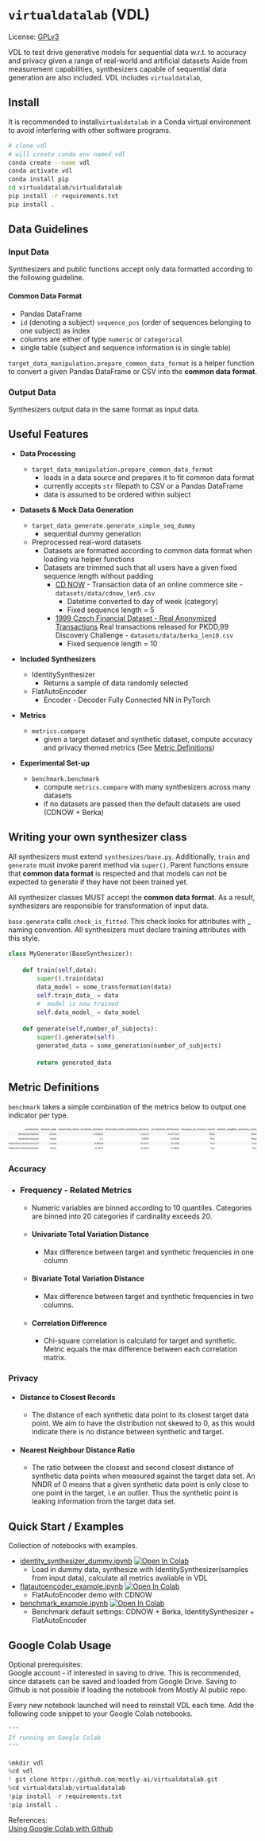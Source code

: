 # `virtualdatalab` (VDL)

License: [GPLv3](https://github.com/mostly-ai/virtualdatalab/blob/master/LICENSE)

VDL  to test drive generative models for sequential data w.r.t. to accuracy and privacy given a range of real-world and artificial datasets Aside from measurement capabilities, synthesizers 
capable of sequential data generation are also included. VDL includes `virtualdatalab`,


## Install 
It is recommended to install`virtualdatalab` in a Conda virtual environment to avoid interfering with other software programs. 

```bash
# clone vdl
# will create conda env named vdl
conda create --name vdl
conda activate vdl
conda install pip
cd virtualdatalab/virtualdatalab
pip install -r requirements.txt
pip install . 
```


## Data Guidelines

### Input Data

Synthesizers and public functions accept only data formatted according to the following guideline. 


#### Common Data Format
* Pandas DataFrame
* `id` (denoting a subject) `sequence_pos` (order of sequences belonging to one subject) as index
* columns are either of type `numeric` or `categorical`
* single table (subject and sequence information is in single table)

`target_data_manipulation.prepare_common_data_format` is a helper function to convert a given Pandas DataFrame or CSV into the  **common data format**.

### Output Data 

Synthesizers output data in the same format as input data. 

## Useful Features

* **Data Processing**
    * `target_data_manipulation.prepare_common_data_format`
        * loads in a data source and prepares it to fit common data format
        * currently accepts `str` filepath to CSV or a Pandas DataFrame
        * data is assumed to be ordered within subject 
       
* **Datasets & Mock Data Generation**
    * `target_data_generate.generate_simple_seq_dummy`
        * sequential dummy generation
    * Preprocessed real-word datasets  
        * Datasets are formatted according to common data format when loading via helper functions 
        * Datasets are trimmed such that all users have a given fixed sequence length without padding
            * [CD NOW](http://www.brucehardie.com/datasets/) - Transaction data of an online commerce site - `datasets/data/cdnow_len5.csv`
                * Datetime converted to day of week (category) 
                * Fixed sequence length = 5
            * [1999 Czech Financial Dataset - Real Anonymized Transactions](https://data.world/lpetrocelli/czech-financial-dataset-real-anonymized-transactions) Real transactions released for PKDD,99 Discovery Challenge - `datasets/data/berka_len10.csv`
                * Fixed sequence length = 10
    
* **Included Synthesizers**
    * IdentitySynthesizer 
        * Returns a sample of data randomly selected 
    * FlatAutoEncoder
        * Encoder - Decoder Fully Connected NN in PyTorch
    
* **Metrics**
    * `metrics.compare`
        * given a target dataset and synthetic dataset, compute accuracy and privacy themed metrics (See [Metric Definitions](#metric-definitions))

* **Experimental Set-up**
    * `benchmark.benchmark` 
        * compute `metrics.compare` with many synthesizers across many datasets
        * if no datasets are passed then the default datasets are used (CDNOW + Berka)
    

## Writing your own synthesizer class

All synthesizers must extend `synthesizes/base.py`. Additionally, `train` and `generate` must invoke 
parent method via `super()`. Parent functions ensure that **common data format** is respected and that models can not be 
expected to generate if they have not been trained yet. 

All synthesizer classes MUST accept the **common data format**. As a result, synthesizers are responsible for transformation of input data. 

`base.generate` calls `check_is_fitted`. This check looks for attributes with _ naming convention. All synthesizers must
declare training attributes with this style. 

```python
class MyGenerator(BaseSynthesizer):

    def train(self,data):
        super().train(data)
        data_model = some_transformation(data)
        self.train_data_ = data
        #  model is now trained
        self.data_model_ = data_model

    def generate(self,number_of_subjects):
        super().generate(self)
        generated_data = some_generation(number_of_subjects)
        
        return generated_data
```

## Metric Definitions
`benchmark` takes a simple combination of the metrics below to output one indicator per type.

![Screenshot](readme_imgs/benchmark_example.png)

### Accuracy

* ### Frequency - Related Metrics
    * Numeric variables are binned according to 10 quantiles. Categories are binned into 20 categories if cardinality exceeds 20. 

    * #### Univariate Total Variation Distance
        * Max difference between target and synthetic frequencies in one column

    * #### Bivariate Total Variation Distance
        * Max difference between target and synthetic frequencies in two columns.

    * #### Correlation Difference

        * Chi-square correlation is calculatd for target and synthetic. Metric equals the max difference between each correlation matrix.

### Privacy

* #### Distance to Closest Records
    * The distance of each synthetic data point to its closest target data point. We aim to have the distribution not skewed to 0, as this would indicate there is no distance between synthetic and target.

* #### Nearest Neighbour Distance Ratio
    * The ratio between the closest and second closest distance of synthetic data points when 
measured against the target data set. An NNDR of 0 means that a given synthetic data point is only close to one point in the target, i.e an outlier. 
Thus the synthetic point is leaking information from the target data set. 
    
## Quick Start / Examples 
Collection of notebooks with examples.

* [identity_synthesizer_dummy.ipynb](useful_notebooks/identity_synthesizer_dummy.ipynb`) 
[![Open In Colab](https://colab.research.google.com/assets/colab-badge.svg)](https://colab.research.google.com/github/mostly-ai/virtualdatalab/blob/master/useful_notebooks/identity_synthesizer_dummy.ipynb) 
    * Load in dummy data, synthesize with IdentitySynthesizer(samples from input data), calculate all metrics avaliable in VDL  
*  [flatautoencoder_example.ipynb](useful_notebooks/flatautoencoder_example.ipynb`) 
[![Open In Colab](https://colab.research.google.com/assets/colab-badge.svg)](https://colab.research.google.com/github/mostly-ai/virtualdatalab/blob/master/useful_notebooks/flatautoencoder_example.ipynb)
    * FlatAutoEncoder demo with CDNOW
*  [benchmark_example.ipynb](useful_notebooks/benchmark_example.ipynb`) 
[![Open In Colab](https://colab.research.google.com/assets/colab-badge.svg)](https://colab.research.google.com/github/mostly-ai/virtualdatalab/blob/master/useful_notebooks/benchmark_example.ipynb)
    * Benchmark default settings: CDNOW + Berka, IdentitySynthesizer + FlatAutoEncoder

## Google Colab Usage
Optional prerequisites:  
Google account - if interested in saving to drive. This is recommended, since datasets can be saved and loaded from Google Drive. 
Saving to Github is not possible if loading the notebook from Mostly AI public repo. 

Every new notebook launched will need to reinstall VDL each time. Add the following code snippet to your Google Colab notebooks. 

```python
"""
If running on Google Colab
"""

%mkdir vdl
%cd vdl
! git clone https://github.com/mostly-ai/virtualdatalab.git
%cd virtualdatalab/virtualdatalab
!pip install -r requirements.txt
!pip install .
```

References:  
[Using Google Colab with Github](https://colab.research.google.com/github/googlecolab/colabtools/blob/master/notebooks/colab-github-demo.ipynb#scrollTo=WzIRIt9d2huC)

